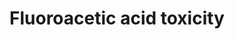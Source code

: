 ---
annotations:
- id: PW:0000013
  parent: disease pathway
  type: Pathway Ontology
  value: disease pathway
- id: PW:0001119
  parent: classic metabolic pathway
  type: Pathway Ontology
  value: altered citric acid cycle pathway
- id: PW:0000262
  parent: classic metabolic pathway
  type: Pathway Ontology
  value: altered metabolic pathway
authors:
- Marvin M2
- Egonw
- DeSl
description: Pathway on fluoroacetic acid toxicity describing how it ultimately leads
  to disturbance of the Krebs cycle.
last-edited: 2020-09-18
organisms:
- Homo sapiens
redirect_from:
- /index.php/Pathway:WP4966
- /instance/WP4966
revision: null
schema-jsonld:
- '@context': https://schema.org/
  '@id': https://wikipathways.github.io/pathways/WP4966.html
  '@type': Dataset
  creator:
    '@type': Organization
    name: WikiPathways
  description: Pathway on fluoroacetic acid toxicity describing how it ultimately
    leads to disturbance of the Krebs cycle.
  keywords:
  - 4-Hydroxy-trans-aconitate
  - ALDH2
  - ALDH3A2
  - ALDH9A1
  - Acetate
  - Acetyl-CoA synthetase
  - Aconitase
  - Citrate synthase
  - Citric acid
  - Cytric acid cycle (Krebs cycle)
  - Fluoroacetaldehyde
  - Fluoroacetic acid
  - Fluoroacetyl-CoA
  - Fluorocitric acid
  - Isocitric acid
  license: CC0
  name: Fluoroacetic acid toxicity
seo: CreativeWork
title: Fluoroacetic acid toxicity
wpid: WP4966
---